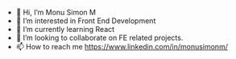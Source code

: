- 👋 Hi, I’m Monu Simon M
- 👀 I’m interested in Front End Development
- 🌱 I’m currently learning React
- 💞️ I’m looking to collaborate on FE related projects. 
- 📫 How to reach me https://www.linkedin.com/in/monusimonm/

<!---
monu-simon/monu-simon is a ✨ special ✨ repository because its `README.md` (this file) appears on your GitHub profile.
You can click the Preview link to take a look at your changes.
--->
